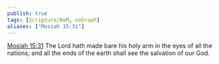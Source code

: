 ```yaml
---
publish: true
tags: [Scripture/BoM, noGraph]
aliases: ["Mosiah 15:31"]
---
```

[Mosiah 15:31](https://churchofjesuschrist.org/study/scriptures/bofm/mosiah/15?lang=eng&id=p31#p31) The Lord hath made bare his holy arm in the eyes of all the nations; and all the ends of the earth shall see the salvation of our God.




